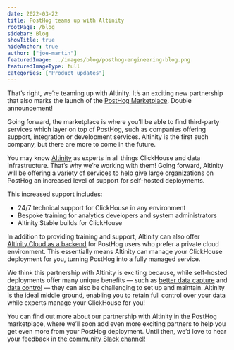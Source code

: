 ```yaml
---
date: 2022-03-22
title: PostHog teams up with Altinity
rootPage: /blog
sidebar: Blog
showTitle: true
hideAnchor: true
author: ["joe-martin"]
featuredImage: ../images/blog/posthog-engineering-blog.png
featuredImageType: full
categories: ["Product updates"]
---
```


That’s right, we’re teaming up with Altinity. It’s an exciting new partnership that also marks the launch of the [PostHog Marketplace](/marketplace). Double announcement!

Going forward, the marketplace is where you’ll be able to find third-party services which layer on top of PostHog, such as companies offering support, integration or development services. Altinity is the first such company, but there are more to come in the future. 

You may know [Altinity](https://altinity.com/) as experts in all things ClickHouse and data infrastructure. That’s why we’re working with them! Going forward, Altinity will be offering a variety of services to help give large organizations on PostHog an increased level of support for self-hosted deployments.

This increased support includes:

- 24/7 technical support for ClickHouse in any environment
- Bespoke training for analytics developers and system administrators
- Altinity Stable builds for ClickHouse

In addition to providing training and support, Altinity can also offer [Altinity.Cloud as a backend](/docs/self-host/configure/using-altinity-cloud) for PostHog users who prefer a private cloud environment. This essentially means Altinity can manage your ClickHouse deployment for you, turning PostHog into a fully managed service.

We think this partnership with Altinity is exciting because, while self-hosted deployments offer many unique benefits — such as [better data capture](/customers/saga) and [data control](/customers/vendasta) — they can also be challenging to set up and maintain. Altinity is the ideal middle ground, enabling you to retain full control over your data while experts manage your ClickHouse for you!

You can find out more about our partnership with Altinity in the PostHog marketplace, where we’ll soon add even more exciting partners to help you get even more from your PostHog deployment. Until then, we’d love to hear your feedback in [the community Slack channel!](/slack)
